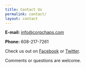 ```yaml
---
title: Contact Us
permalink: contact/
layout: contact
---
```

**E-mail:** [info@corpchaps.com](mailto:info@corpchaps.com)

**Phone:** 608-217-7261

Check us out on [Facebook](http://www.facebook.com/pages/Corporate-Chaplaincy-Consulting/240905042597630?v=info) or [Twitter](http://twitter.com/stevewcook).

Comments or questions are welcome.
